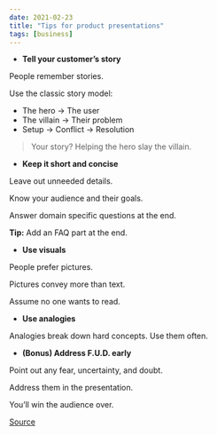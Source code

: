 ```yaml
---
date: 2021-02-23
title: "Tips for product presentations"
tags: [business]
---
```


- **Tell your customer’s story**

People remember stories.

Use the classic story model:

- The hero → The user
- The villain → Their problem
- Setup → Conflict → Resolution

> Your story? Helping the hero slay the villain.

- **Keep it short and concise**

Leave out unneeded details.

Know your audience and their goals.

Answer domain specific questions at the end.

**Tip:** Add an FAQ part at the end.

- **Use visuals**

People prefer pictures.

Pictures convey more than text.

Assume no one wants to read.

- **Use analogies**

Analogies break down hard concepts.
Use them often.

- **(Bonus) Address F.U.D. early**

Point out any fear, uncertainty, and doubt.

Address them in the presentation.

You’ll win the audience over.

[Source](https://theproductperson.substack.com/p/the-product-person-42)